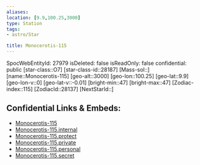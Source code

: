 ```yaml
---
aliases: 
location: [9.9,100.25,3000]
type: Station
tags:
- astro/Star

title: Monocerotis-115
---
```

SpocWebEntityId: 27979
isDeleted: false
isReadOnly: false
confidential: public
[star-class::O7]
[star-class-id::28187]
[Mass-sol::]
[name::Monocerotis-115]
[geo-alt::3000]
[geo-lon::100.25]
[geo-lat::9.9]
[geo-lon-v::0]
[geo-lat-v::-0.01]
[bright-min::47]
[bright-max::47]
[Zodiac-index::115]
[ZodiacId::28137]
[NextStarId::]



## Confidential Links & Embeds: 
- [Monocerotis-115](../../../_public/astro/Star/Monocerotis-115.md) 
- [Monocerotis-115.internal](../../../_internal/astro/Star/Monocerotis-115.internal.md) 
- [Monocerotis-115.protect](../../../_protect/astro/Star/Monocerotis-115.protect.md) 
- [Monocerotis-115.private](../../../_private/astro/Star/Monocerotis-115.private.md) 
- [Monocerotis-115.personal](../../../_personal/astro/Star/Monocerotis-115.personal.md) 
- [Monocerotis-115.secret](../../../_secret/astro/Star/Monocerotis-115.secret.md) 
